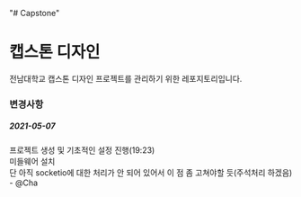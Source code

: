 "# Capstone" 

# 캡스톤 디자인
전남대학교 캡스톤 디자인 프로젝트를 관리하기 위한 레포지토리입니다.<br/>

### 변경사항
##### 2021-05-07
프로젝트 생성 및 기초적인 설정 진행(19:23) <br/>
미들웨어 설치 <br/>
단 아직 socketio에 대한 처리가 안 되어 있어서 이 점 좀 고쳐야할 듯(주석처리 하겠음) - @Cha<br/>